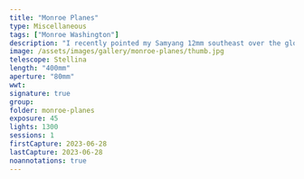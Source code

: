 ```yaml
---
title: "Monroe Planes"
type: Miscellaneous
tags: ["Monroe Washington"]
description: "I recently pointed my Samyang 12mm southeast over the glow of downtown Monroe to capture a time lapse from dusk until dawn. I also appreciate this tree for keeping still and helping with framing. This image captures the light trails of the satellites and planes that passed overnight."
image: /assets/images/gallery/monroe-planes/thumb.jpg
telescope: Stellina
length: "400mm"
aperture: "80mm"
wwt: 
signature: true
group:
folder: monroe-planes
exposure: 45
lights: 1300
sessions: 1
firstCapture: 2023-06-28
lastCapture: 2023-06-28
noannotations: true
---
```

